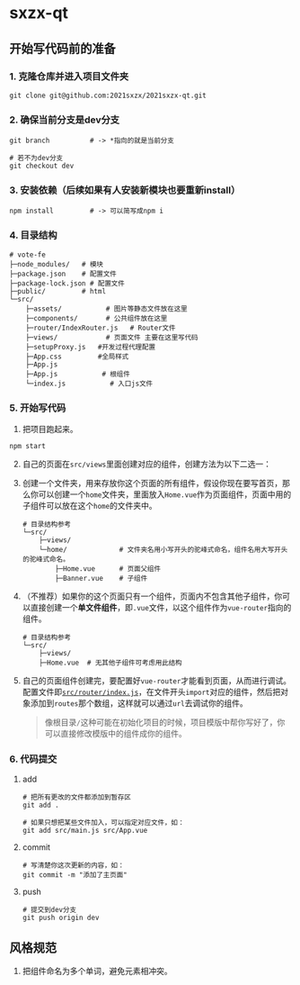 # sxzx-qt

## 开始写代码前的准备

### 1. 克隆仓库并进入项目文件夹

```shell
git clone git@github.com:2021sxzx/2021sxzx-qt.git
```

### 2. 确保当前分支是dev分支

```shell
git branch          # -> *指向的就是当前分支

# 若不为dev分支
git checkout dev
```

### 3. 安装依赖（后续如果有人安装新模块也要重新install）

```shell
npm install         # -> 可以简写成npm i
```

### 4. 目录结构

```shell
# vote-fe
├─node_modules/   # 模块
├─package.json    # 配置文件
├─package-lock.json # 配置文件
├─public/         # html
└─src/
    ├─assets/           # 图片等静态文件放在这里
    ├─components/       # 公共组件放在这里
    ├─router/IndexRouter.js   # Router文件
    ├─views/            # 页面文件 主要在这里写代码
    ├─setupProxy.js   #开发过程代理配置
    ├─App.css         #全局样式
    ├─App.js
    ├─App.js           # 根组件
    └─index.js           # 入口js文件
```

### 5. 开始写代码

1. 把项目跑起来。

```shell
npm start
```

2. 自己的页面在`src/views`里面创建对应的组件，创建方法为以下二选一：

1. 创建一个文件夹，用来存放你这个页面的所有组件，假设你现在要写首页，那么你可以创建一个`home`文件夹，里面放入`Home.vue`作为页面组件，页面中用的子组件可以放在这个`home`的文件夹中。

   ```shell
   # 目录结构参考
   └─src/
       ├─views/
       └─home/             # 文件夹名用小写开头的驼峰式命名，组件名用大写开头的驼峰式命名。
           ├─Home.vue      # 页面父组件
           ├─Banner.vue    # 子组件
   ```

2. （不推荐）如果你的这个页面只有一个组件，页面内不包含其他子组件，你可以直接创建一个**单文件组件**，即`.vue`文件，以这个组件作为`vue-router`指向的组件。

   ```shell
   # 目录结构参考
   └─src/
       ├─views/
       ├─Home.vue  # 无其他子组件可考虑用此结构
   ```

1. 自己的页面组件创建完，要配置好`vue-router`才能看到页面，从而进行调试。配置文件即[`src/router/index.js`](https://git.100steps.top/100steps/vote-fe/src/branch/master/src/router/index.js)，在文件开头`import`对应的组件，然后把对象添加到`routes`那个数组，这样就可以通过`url`去调试你的组件。

   > 像根目录`/`这种可能在初始化项目的时候，项目模版中帮你写好了，你可以直接修改模版中的组件成你的组件。

### 6. 代码提交

1. add

   ```shell
   # 把所有更改的文件都添加到暂存区
   git add .
       
   # 如果只想把某些文件加入，可以指定对应文件，如：
   git add src/main.js src/App.vue
   ```

2. commit

   ```shell
   # 写清楚你这次更新的内容，如：
   git commit -m "添加了主页面"
   ```

3. push

   ```shell
   # 提交到dev分支
   git push origin dev
   ```

## 风格规范

1. 把组件命名为多个单词，避免元素相冲突。

